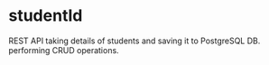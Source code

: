 # studentId
REST API taking details of students and saving it to PostgreSQL DB. performing CRUD operations.
